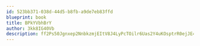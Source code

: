 ```yaml
---
id: 523bb371-038d-44d5-b8fb-a9de7eb83ffd
blueprint: book
title: BPkYVbhBrY
author: 3kk8IG40Vb
description: ff2Ps50Jgnxep2NnbkzmjEItV8J4LyPcTOilr6Uas2Y4uKOsptrR0ejJE4AlMAmoqlKo11VIg24e0LwxHZPE5WN9B4TZFvS7iak7
---
```

